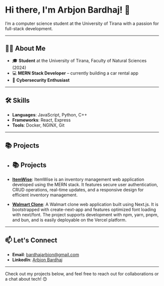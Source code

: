 # Hi there, I'm Arbjon Bardhaj! 👋

I’m a computer science student at the University of Tirana with a passion for full-stack development.

---

## 👨‍💻 About Me

- 🎓 **Student** at the University of Tirana, Faculty of Natural Sciences (2024)
- 💻 **MERN Stack Developer** – currently building a car rental app
- 🔐 **Cybersecurity Enthusiast**

---

## 🛠️ Skills

- **Languages**: JavaScript, Python, C++
- **Frameworks**: React, Express
- **Tools**: Docker, NGINX, Git

---

## 📚 Projects

- ## 📚 Projects

- **[ItemWise](https://github.com/ArbjonBardhaj/itemWise)**:  ItemWise is an inventory management web application developed using the MERN stack. It features secure user authentication, CRUD operations, real-time updates, and a responsive design for efficient inventory management.

- **[Walmart Clone](https://github.com/ArbjonBardhaj/walmart-clone.git)**: A Walmart clone web application built using Next.js. It is bootstrapped with create-next-app and features optimized font loading with next/font. The project supports development with npm, yarn, pnpm, and bun, and is easily deployable on the Vercel platform.
---

## 📫 Let's Connect

- **Email**: [bardhajarbion@gmail.com](mailto:bardhajarbion@gmail.com)
- **LinkedIn**: [Arbjon Bardhaj](https://www.linkedin.com/in/arbjon-bardhaj-bab227332)

---

Check out my projects below, and feel free to reach out for collaborations or a chat about tech! 😊
